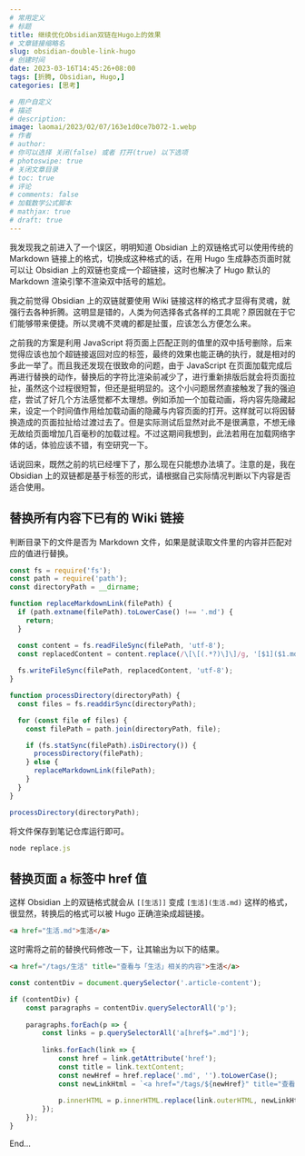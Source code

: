 ```yaml
---
# 常用定义
# 标题
title: 继续优化Obsidian双链在Hugo上的效果
# 文章链接缩略名
slug: obsidian-double-link-hugo
# 创建时间
date: 2023-03-16T14:45:26+08:00
tags: [折腾, Obsidian, Hugo,]
categories: [思考]

# 用户自定义
# 描述
# description: 
image: laomai/2023/02/07/163e1d0ce7b072-1.webp
# 作者
# author: 
# 你可以选择 关闭(false) 或者 打开(true) 以下选项
# photoswipe: true
# 关闭文章目录
# toc: true
# 评论
# comments: false
# 加载数学公式脚本
# mathjax: true
# draft: true
---
```


我发现我之前进入了一个误区，明明知道 Obsidian 上的双链格式可以使用传统的 Markdown 链接上的格式，切换成这种格式的话，在用 Hugo 生成静态页面时就可以让 Obsidian 上的双链也变成一个超链接，这时也解决了 Hugo 默认的 Markdown 渲染引擎不渲染双中括号的尴尬。

我之前觉得 Obsidian 上的双链就要使用 Wiki 链接这样的格式才显得有灵魂，就强行去各种折腾。这明显是错的，人类为何选择各式各样的工具呢？原因就在于它们能够带来便捷。所以灵魂不灵魂的都是扯蛋，应该怎么方便怎么来。

之前我的方案是利用 JavaScript 将页面上匹配正则的值里的双中括号删除，后来觉得应该也加个超链接返回对应的标签，最终的效果也能正确的执行，就是相对的多此一举了。而且我还发现在很致命的问题，由于 JavaScript 在页面加载完成后再进行替换的动作，替换后的字符比渲染前减少了，进行重新排版后就会将页面拉扯，虽然这个过程很短暂，但还是挺明显的。这个小问题居然直接触发了我的强迫症，尝试了好几个方法感觉都不太理想。例如添加一个加载动画，将内容先隐藏起来，设定一个时间值作用给加载动画的隐藏与内容页面的打开。这样就可以将因替换造成的页面拉扯给过渡过去了。但是实际测试后显然对此不是很满意，不想无缘无故给页面增加几百毫秒的加载过程。不过这期间我想到，此法若用在加载网络字体的话，体验应该不错，有空研究一下。

话说回来，既然之前的坑已经埋下了，那么现在只能想办法填了。注意的是，我在 Obsidian 上的双链都是基于标签的形式，请根据自己实际情况判断以下内容是否适合使用。

## 替换所有内容下已有的 Wiki 链接

判断目录下的文件是否为 Markdown 文件，如果是就读取文件里的内容并匹配对应的值进行替换。

```JavaScript
const fs = require('fs');
const path = require('path');
const directoryPath = __dirname;

function replaceMarkdownLink(filePath) {
  if (path.extname(filePath).toLowerCase() !== '.md') {
    return;
  }

  const content = fs.readFileSync(filePath, 'utf-8');
  const replacedContent = content.replace(/\[\[(.*?)\]\]/g, '[$1]($1.md)');
  
  fs.writeFileSync(filePath, replacedContent, 'utf-8');
}

function processDirectory(directoryPath) {
  const files = fs.readdirSync(directoryPath);

  for (const file of files) {
    const filePath = path.join(directoryPath, file);

    if (fs.statSync(filePath).isDirectory()) {
      processDirectory(filePath);
    } else {
      replaceMarkdownLink(filePath);
    }
  }
}

processDirectory(directoryPath);
```

将文件保存到笔记仓库运行即可。

```JavaScript
node replace.js
```

## 替换页面 a 标签中 href 值

这样 Obsidian 上的双链格式就会从 `[[生活]]` 变成 `[生活](生活.md)` 这样的格式，很显然，转换后的格式可以被 Hugo 正确渲染成超链接。

```html
<a href="生活.md">生活</a>
```

这时需将之前的替换代码修改一下，让其输出为以下的结果。

```html
<a href="/tags/生活" title="查看与「生活」相关的内容">生活</a>
```

```JavaScript
const contentDiv = document.querySelector('.article-content');

if (contentDiv) {
    const paragraphs = contentDiv.querySelectorAll('p');
    
    paragraphs.forEach(p => {
        const links = p.querySelectorAll('a[href$=".md"]');
        
        links.forEach(link => {
            const href = link.getAttribute('href');
            const title = link.textContent;
            const newHref = href.replace('.md', '').toLowerCase();
            const newLinkHtml = `<a href="/tags/${newHref}" title="查看与「${title}」相关的内容">${title}</a>`;
            
            p.innerHTML = p.innerHTML.replace(link.outerHTML, newLinkHtml);
        });
    }); 
}
```

End...